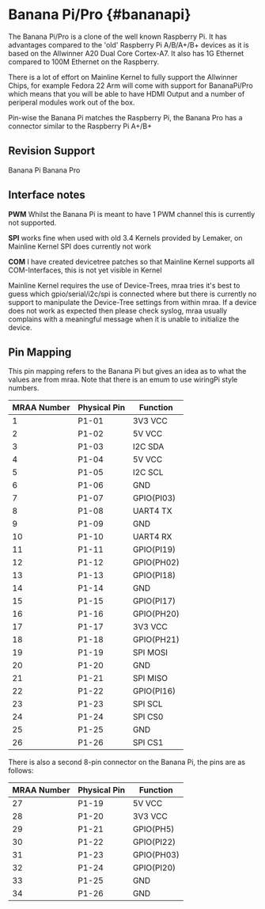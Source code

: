 Banana Pi/Pro    {#bananapi}
============

The Banana Pi/Pro is a clone of the well known Raspberry Pi. It has advantages
compared to the 'old' Raspberry Pi A/B/A+/B+ devices as it is based on the
Allwinner A20 Dual Core Cortex-A7. It also has 1G Ethernet compared to 100M
Ethernet on the Raspberry.

There is a lot of effort on Mainline Kernel to fully support the Allwinner
Chips, for example Fedora 22 Arm will come with support for BananaPi/Pro which
means that you will be able to have HDMI Output and a number of periperal
modules work out of the box.

Pin-wise the Banana Pi matches the Raspberry Pi, the Banana Pro has a connector
similar to the Raspberry Pi A+/B+

Revision Support
----------------
Banana Pi
Banana Pro

Interface notes
---------------

**PWM** Whilst the Banana Pi is meant to have 1 PWM channel this is currently
not supported.

**SPI** works fine when used with old 3.4 Kernels provided by Lemaker, on
Mainline Kernel SPI does currently not work

**COM** I have created devicetree patches so that Mainline Kernel supports all
COM-Interfaces, this is not yet visible in Kernel

Mainline Kernel requires the use of Device-Trees, mraa tries it's best to guess
which gpio/serial/i2c/spi is connected where but there is currently no support
to manipulate the Device-Tree settings from within mraa. If a device does not
work as expected then please check syslog, mraa usually complains with a
meaningful message when it is unable to initialize the device.

Pin Mapping
-----------

This pin mapping refers to the Banana Pi but gives an idea
as to what the values are from mraa. Note that there is an emum to use wiringPi
style numbers.

| MRAA Number | Physical Pin | Function  |
|-------------|--------------|-----------|
| 1           | P1-01        | 3V3 VCC   |
| 2           | P1-02        | 5V VCC    |
| 3           | P1-03        | I2C SDA   |
| 4           | P1-04        | 5V VCC    |
| 5           | P1-05        | I2C SCL   |
| 6           | P1-06        | GND       |
| 7           | P1-07        | GPIO(PI03)|
| 8           | P1-08        | UART4 TX  |
| 9           | P1-09        | GND       |
| 10          | P1-10        | UART4 RX  |
| 11          | P1-11        | GPIO(PI19)|
| 12          | P1-12        | GPIO(PH02)|
| 13          | P1-13        | GPIO(PI18)|
| 14          | P1-14        | GND       |
| 15          | P1-15        | GPIO(PI17)|
| 16          | P1-16        | GPIO(PH20)|
| 17          | P1-17        | 3V3 VCC   |
| 18          | P1-18        | GPIO(PH21)|
| 19          | P1-19        | SPI MOSI  |
| 20          | P1-20        | GND       |
| 21          | P1-21        | SPI MISO  |
| 22          | P1-22        | GPIO(PI16)|
| 23          | P1-23        | SPI SCL   |
| 24          | P1-24        | SPI CS0   |
| 25          | P1-25        | GND       |
| 26          | P1-26        | SPI CS1   |

There is also a second 8-pin connector on the Banana Pi, the pins are as follows:

| MRAA Number | Physical Pin | Function  |
|-------------|--------------|-----------|
| 27          | P1-19        | 5V VCC    |
| 28          | P1-20        | 3V3 VCC   |
| 29          | P1-21        | GPIO(PH5) |
| 30          | P1-22        | GPIO(PI22)|
| 31          | P1-23        | GPIO(PH03)|
| 32          | P1-24        | GPIO(PI20)|
| 33          | P1-25        | GND       |
| 34          | P1-26        | GND       |
